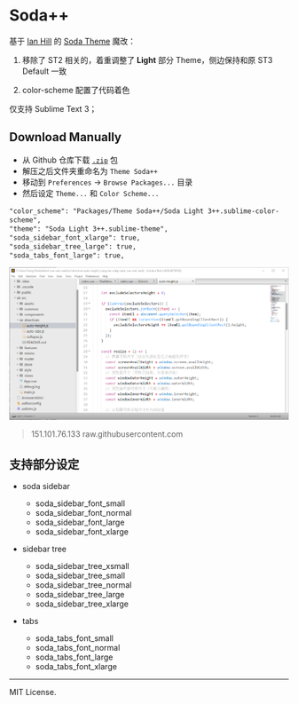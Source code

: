 # Soda++

基于 [Ian Hill](http://buymeasoda.com/) 的 [Soda Theme](http://buymeasoda.github.com/soda-theme/) 魔改：

1. 移除了 ST2 相关的，着重调整了 **Light** 部分 Theme，侧边保持和原 ST3 Default 一致

2. color-scheme 配置了代码着色

仅支持 Sublime Text 3；

## Download Manually

- 从 Github 仓库下载 [`.zip`](https://github.com/xianghongai/Theme-Soda/archive/main.zip) 包
- 解压之后文件夹重命名为 `Theme Soda++`
- 移动到 `Preferences`  → `Browse Packages...` 目录
- 然后设定 `Theme...` 和 `Color Scheme...`

```
"color_scheme": "Packages/Theme Soda++/Soda Light 3++.sublime-color-scheme",
"theme": "Soda Light 3++.sublime-theme",
"soda_sidebar_font_xlarge": true,
"soda_sidebar_tree_large": true,
"soda_tabs_font_large": true,
```

![](https://raw.githubusercontent.com/caringrun/assets/master/Soda%2B%2B.png)

> 151.101.76.133 raw.githubusercontent.com

## 支持部分设定

+ soda sidebar
    - soda_sidebar_font_small
    - soda_sidebar_font_normal
    - soda_sidebar_font_large
    - soda_sidebar_font_xlarge

+ sidebar tree
    - soda_sidebar_tree_xsmall
    - soda_sidebar_tree_small
    - soda_sidebar_tree_normal
    - soda_sidebar_tree_large
    - soda_sidebar_tree_xlarge

+ tabs
    - soda_tabs_font_small
    - soda_tabs_font_normal
    - soda_tabs_font_large
    - soda_tabs_font_xlarge

---

MIT License.